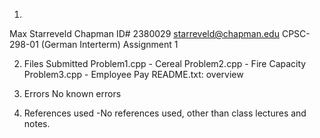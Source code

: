 1.
  Max Starreveld
  Chapman ID# 2380029
  starreveld@chapman.edu
  CPSC-298-01 (German Interterm)
  Assignment 1

2. Files Submitted
   Problem1.cpp - Cereal
   Problem2.cpp - Fire Capacity
   Problem3.cpp - Employee Pay
   README.txt: overview

3. Errors
  No known errors
4. References used
  -No references used, other than class lectures and notes.
